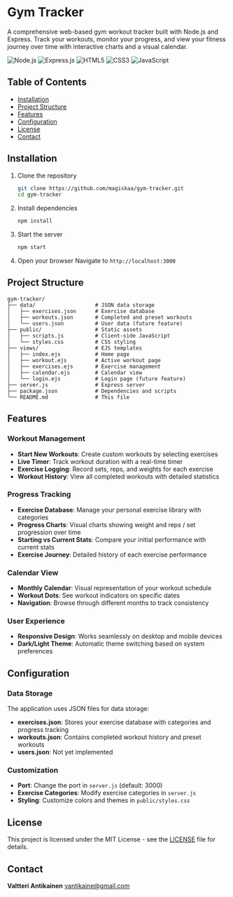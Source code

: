 # Gym Tracker

A comprehensive web-based gym workout tracker built with Node.js and Express. Track your workouts, monitor your progress, and view your fitness journey over time with interactive charts and a visual calendar.

![Node.js](https://img.shields.io/badge/Node.js-43853D?style=for-the-badge&logo=node.js&logoColor=white)
![Express.js](https://img.shields.io/badge/Express.js-404D59?style=for-the-badge)
![HTML5](https://img.shields.io/badge/HTML5-E34F26?style=for-the-badge&logo=html5&logoColor=white)
![CSS3](https://img.shields.io/badge/CSS3-1572B6?style=for-the-badge&logo=css3&logoColor=white)
![JavaScript](https://img.shields.io/badge/JavaScript-F7DF1E?style=for-the-badge&logo=javascript&logoColor=black)

## Table of Contents

- [Installation](#installation)
- [Project Structure](#project-structure)
- [Features](#features)
- [Configuration](#configuration)
- [License](#license)
- [Contact](#contact)

## Installation

1. Clone the repository
   ```bash
   git clone https://github.com/magiskaa/gym-tracker.git
   cd gym-tracker
   ```

2. Install dependencies
   ```bash
   npm install
   ```

3. Start the server
   ```bash
   npm start
   ```

4. Open your browser
   Navigate to `http://localhost:3000`

## Project Structure

```
gym-tracker/
├── data/                   # JSON data storage
│   ├── exercises.json      # Exercise database
│   ├── workouts.json       # Completed and preset workouts
│   └── users.json          # User data (future feature)
├── public/                 # Static assets
│   ├── scripts.js          # Client-side JavaScript
│   └── styles.css          # CSS styling
├── views/                  # EJS templates
│   ├── index.ejs           # Home page
│   ├── workout.ejs         # Active workout page
│   ├── exercises.ejs       # Exercise management
│   ├── calendar.ejs        # Calendar view
│   └── login.ejs           # Login page (future feature)
├── server.js               # Express server
├── package.json            # Dependencies and scripts
└── README.md               # This file
```

## Features

### Workout Management
- **Start New Workouts**: Create custom workouts by selecting exercises
- **Live Timer**: Track workout duration with a real-time timer
- **Exercise Logging**: Record sets, reps, and weights for each exercise
- **Workout History**: View all completed workouts with detailed statistics

### Progress Tracking
- **Exercise Database**: Manage your personal exercise library with categories
- **Progress Charts**: Visual charts showing weight and reps / set progression over time
- **Starting vs Current Stats**: Compare your initial performance with current stats
- **Exercise Journey**: Detailed history of each exercise performance

### Calendar View
- **Monthly Calendar**: Visual representation of your workout schedule
- **Workout Dots**: See workout indicators on specific dates
- **Navigation**: Browse through different months to track consistency

### User Experience
- **Responsive Design**: Works seamlessly on desktop and mobile devices
- **Dark/Light Theme**: Automatic theme switching based on system preferences

## Configuration

### Data Storage
The application uses JSON files for data storage:
- **exercises.json**: Stores your exercise database with categories and progress tracking
- **workouts.json**: Contains completed workout history and preset workouts
- **users.json**: Not yet implemented

### Customization
- **Port**: Change the port in `server.js` (default: 3000)
- **Exercise Categories**: Modify exercise categories in `server.js`
- **Styling**: Customize colors and themes in `public/styles.css`

## License

This project is licensed under the MIT License - see the [LICENSE](LICENSE) file for details.

## Contact

**Valtteri Antikainen**
vantikaine@gmail.com
